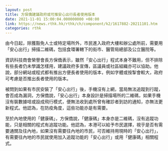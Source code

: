 ```yaml
---
layout: post
title: 方保僑建議政府或可推安心出行長者使用版本
date: 2021-11-01 15:00:04.000000000 +08:00
link: https://news.rthk.hk/rthk/ch/component/k2/1617882-20211101.htm
categories: rthk
---
```


由今日起，除獲豁免人士或特定場所外，市民進入政府大樓和辦公處所前，需要用「安心出行」掃描二維碼，包括食環署轄下的街市、醫管局總部及公立醫院等。

資訊科技商會榮譽會長方保僑表示，雖然「安心出行」程式本身不難用，但不排除有些長者仍未學識怎樣用，建議政府多宣傳，區議員或社區組織亦可以協助。他說，部分網站或程式都有推出方便長者使用的版本，例如字體或按掣會較大，政府可考慮是否推出長者使用的版本。

被問到如果有市民安裝了「安心出行」後，手機沒有上網，當局無法追蹤到行蹤，會否成為漏洞，方保僑說，「安心出行」本身設計是掃描場所的二維碼，如果手機沒有裝數據咭或設成飛行模式，便無法收到處所曾有確診者到訪的通知，亦無法更新程式。他認為，在防疫角度，這些功能亦是有需要。

至於內地使用的「健康碼」，方保僑說，「健康碼」本身亦是二維碼，沒有追蹤功能，只是相關的程式有追蹤功能。他認為，本港可以給予市民選擇，視乎是否有需要通關及往內地，如果沒有需要往內地的市民，可否維持用現時的「安心出行」，有需要往內地的市民就使用加入追蹤功能的「安心出行」或用「健康碼」相關程式。
